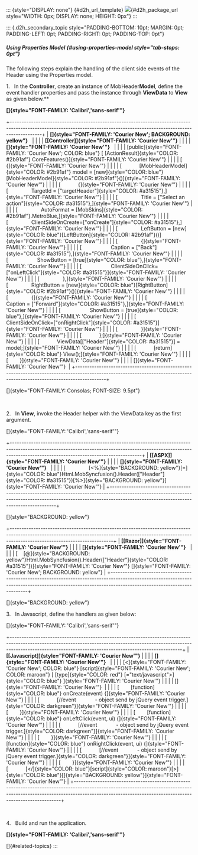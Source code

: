 ::: {style="DISPLAY: none"}
[](ms-xhelp:///?Id=d2h_url_template){#d2h_url_template} ![](!package_url!){#d2h_package_url style="WIDTH: 0px; DISPLAY: none; HEIGHT: 0px"}
:::

::: {.d2h_secondary_topic style="PADDING-BOTTOM: 10pt; MARGIN: 0pt; PADDING-LEFT: 0pt; PADDING-RIGHT: 0pt; PADDING-TOP: 0pt"}
##### Using Properties Model {#using-properties-model style="tab-stops: 0pt"}

The following steps explain the handling of the client side events of the Header using the Properties model.

1.   In the **Controller**, create an instance of MobHeader**Model**, define the event handler properties and pass the instance through **ViewData** to **View** as given below.**

**[]{style="FONT-FAMILY: 'Calibri','sans-serif'"}**  

+-------------------------------------------------------------------------------------------------------------------------------------------------------------------------+
| **[]{style="FONT-FAMILY: 'Courier New'; BACKGROUND: yellow"}**                                                                                                          |
|                                                                                                                                                                         |
| **[\[Controller\]]{style="FONT-FAMILY: 'Courier New'"}**                                                                                                                |
|                                                                                                                                                                         |
| **[]{style="FONT-FAMILY: 'Courier New'"}**                                                                                                                              |
|                                                                                                                                                                         |
| [public]{style="FONT-FAMILY: 'Courier New'; COLOR: blue"} [ [ActionResult]{style="COLOR: #2b91af"} CoreFeatures()]{style="FONT-FAMILY: 'Courier New'"}                  |
|                                                                                                                                                                         |
| [        {]{style="FONT-FAMILY: 'Courier New'"}                                                                                                                         |
|                                                                                                                                                                         |
| [            [MobHeaderModel]{style="COLOR: #2b91af"} model = [new]{style="COLOR: blue"}[MobHeaderModel]{style="COLOR: #2b91af"}()]{style="FONT-FAMILY: 'Courier New'"} |
|                                                                                                                                                                         |
| [            {]{style="FONT-FAMILY: 'Courier New'"}                                                                                                                     |
|                                                                                                                                                                         |
| [                TargetId = [\"targetHeader\"]{style="COLOR: #a31515"},]{style="FONT-FAMILY: 'Courier New'"}                                                            |
|                                                                                                                                                                         |
| [                Title = [\"Select an action\"]{style="COLOR: #a31515"},]{style="FONT-FAMILY: 'Courier New'"}                                                           |
|                                                                                                                                                                         |
| [                AutoFormat = [MobSkins]{style="COLOR: #2b91af"}.MetroBlue,]{style="FONT-FAMILY: 'Courier New'"}                                                        |
|                                                                                                                                                                         |
| [                ClientSideOnCreate=[\"onCreate\"]{style="COLOR: #a31515"},]{style="FONT-FAMILY: 'Courier New'"}                                                        |
|                                                                                                                                                                         |
| [                LeftButton = [new]{style="COLOR: blue"}[LeftButton]{style="COLOR: #2b91af"}()]{style="FONT-FAMILY: 'Courier New'"}                                     |
|                                                                                                                                                                         |
| [                {]{style="FONT-FAMILY: 'Courier New'"}                                                                                                                 |
|                                                                                                                                                                         |
| [                    Caption = [\"Back\"]{style="COLOR: #a31515"},]{style="FONT-FAMILY: 'Courier New'"}                                                                 |
|                                                                                                                                                                         |
| [                    ShowButton = [true]{style="COLOR: blue"},]{style="FONT-FAMILY: 'Courier New'"}                                                                     |
|                                                                                                                                                                         |
| [                    ClientSideOnClick=[\"onLeftClick\"]{style="COLOR: #a31515"}]{style="FONT-FAMILY: 'Courier New'"}                                                   |
|                                                                                                                                                                         |
| [                },]{style="FONT-FAMILY: 'Courier New'"}                                                                                                                |
|                                                                                                                                                                         |
| [                RightButton = [new]{style="COLOR: blue"}[RightButton]{style="COLOR: #2b91af"}()]{style="FONT-FAMILY: 'Courier New'"}                                   |
|                                                                                                                                                                         |
| [                {]{style="FONT-FAMILY: 'Courier New'"}                                                                                                                 |
|                                                                                                                                                                         |
| [                    Caption = [\"Forward\"]{style="COLOR: #a31515"},]{style="FONT-FAMILY: 'Courier New'"}                                                              |
|                                                                                                                                                                         |
| [                    ShowButton = [true]{style="COLOR: blue"},]{style="FONT-FAMILY: 'Courier New'"}                                                                     |
|                                                                                                                                                                         |
| [                    ClientSideOnClick=[\"onRightClick\"]{style="COLOR: #a31515"}]{style="FONT-FAMILY: 'Courier New'"}                                                  |
|                                                                                                                                                                         |
| [                }]{style="FONT-FAMILY: 'Courier New'"}                                                                                                                 |
|                                                                                                                                                                         |
| [            };]{style="FONT-FAMILY: 'Courier New'"}                                                                                                                    |
|                                                                                                                                                                         |
| [            ViewData\[[\"Header\"]{style="COLOR: #a31515"}\] = model;]{style="FONT-FAMILY: 'Courier New'"}                                                             |
|                                                                                                                                                                         |
| [            [return]{style="COLOR: blue"} View();]{style="FONT-FAMILY: 'Courier New'"}                                                                                 |
|                                                                                                                                                                         |
| [        }]{style="FONT-FAMILY: 'Courier New'"}                                                                                                                         |
|                                                                                                                                                                         |
| []{style="FONT-FAMILY: 'Courier New'"}                                                                                                                                  |
+-------------------------------------------------------------------------------------------------------------------------------------------------------------------------+

[]{style="FONT-FAMILY: Consolas; FONT-SIZE: 9.5pt"} 

 

2.   In **View**, invoke the Header helper with the ViewData key as the first argument.

[]{style="FONT-FAMILY: 'Calibri','sans-serif'"} 

+-------------------------------------------------------------------------------------------------------------------------------------------------------------------------------------------------------------------+
| **[\[ASPX\]]{style="FONT-FAMILY: 'Courier New'"}**                                                                                                                                                                |
|                                                                                                                                                                                                                   |
| **[]{style="FONT-FAMILY: 'Courier New'"}**                                                                                                                                                                        |
|                                                                                                                                                                                                                   |
| [                [\<%]{style="BACKGROUND: yellow"}[=]{style="COLOR: blue"}Html.MobSyncfusion().Header([\"Header\"]{style="COLOR: #a31515"})[%\>]{style="BACKGROUND: yellow"}]{style="FONT-FAMILY: 'Courier New'"} |
+-------------------------------------------------------------------------------------------------------------------------------------------------------------------------------------------------------------------+

[]{style="BACKGROUND: yellow"} 

+-------------------------------------------------------------------------------------------------------------------------------------------------------------------------------------------------------+
| **[\[Razor\]]{style="FONT-FAMILY: 'Courier New'"}**                                                                                                                                                   |
|                                                                                                                                                                                                       |
| **[]{style="FONT-FAMILY: 'Courier New'"}**                                                                                                                                                            |
|                                                                                                                                                                                                       |
| [    [@]{style="BACKGROUND: yellow"}Html.MobSyncfusion().Header([\"Header\"]{style="COLOR: #a31515"})]{style="FONT-FAMILY: 'Courier New'"} []{style="FONT-FAMILY: 'Courier New'; BACKGROUND: yellow"} |
+-------------------------------------------------------------------------------------------------------------------------------------------------------------------------------------------------------+

[]{style="BACKGROUND: yellow"} 

3.   In Javascript, define the handlers as given below:

[]{style="FONT-FAMILY: 'Calibri','sans-serif'"} 

+------------------------------------------------------------------------------------------------------------------------------------------------------------------------------------------------------------------------------------+
| **[\[Javascript\]]{style="FONT-FAMILY: 'Courier New'"}**                                                                                                                                                                           |
|                                                                                                                                                                                                                                    |
| **[]{style="FONT-FAMILY: 'Courier New'"}**                                                                                                                                                                                         |
|                                                                                                                                                                                                                                    |
| [\<]{style="FONT-FAMILY: 'Courier New'; COLOR: blue"} [script]{style="FONT-FAMILY: 'Courier New'; COLOR: maroon"} [ [type]{style="COLOR: red"} [=\"text/javascript\"\>]{style="COLOR: blue"} ]{style="FONT-FAMILY: 'Courier New'"} |
|                                                                                                                                                                                                                                    |
| []{style="FONT-FAMILY: 'Courier New'"}                                                                                                                                                                                             |
|                                                                                                                                                                                                                                    |
| [        [function]{style="COLOR: blue"} onCreate(event) {]{style="FONT-FAMILY: 'Courier New'"}                                                                                                                                    |
|                                                                                                                                                                                                                                    |
| [            [//event             - object send by jQuery event trigger.]{style="COLOR: darkgreen"}]{style="FONT-FAMILY: 'Courier New'"}                                                                                           |
|                                                                                                                                                                                                                                    |
| [        }]{style="FONT-FAMILY: 'Courier New'"}                                                                                                                                                                                    |
|                                                                                                                                                                                                                                    |
| [        [function]{style="COLOR: blue"} onLeftClick(event, ui) {]{style="FONT-FAMILY: 'Courier New'"}                                                                                                                             |
|                                                                                                                                                                                                                                    |
| [            [//event             - object send by jQuery event trigger.]{style="COLOR: darkgreen"}]{style="FONT-FAMILY: 'Courier New'"}                                                                                           |
|                                                                                                                                                                                                                                    |
| [        }]{style="FONT-FAMILY: 'Courier New'"}                                                                                                                                                                                    |
|                                                                                                                                                                                                                                    |
| [        [function]{style="COLOR: blue"} onRightClick(event, ui) {]{style="FONT-FAMILY: 'Courier New'"}                                                                                                                            |
|                                                                                                                                                                                                                                    |
| [            [//event             - object send by jQuery event trigger.]{style="COLOR: darkgreen"}]{style="FONT-FAMILY: 'Courier New'"}                                                                                           |
|                                                                                                                                                                                                                                    |
| [        }]{style="FONT-FAMILY: 'Courier New'"}                                                                                                                                                                                    |
|                                                                                                                                                                                                                                    |
| [            [\</]{style="COLOR: blue"}[script]{style="COLOR: maroon"}[\>]{style="COLOR: blue"}[]{style="BACKGROUND: yellow"}]{style="FONT-FAMILY: 'Courier New'"}                                                                 |
+------------------------------------------------------------------------------------------------------------------------------------------------------------------------------------------------------------------------------------+

 

4.   Build and run the application.

**[]{style="FONT-FAMILY: 'Calibri','sans-serif'"}**  

[]{#related-topics}
:::
